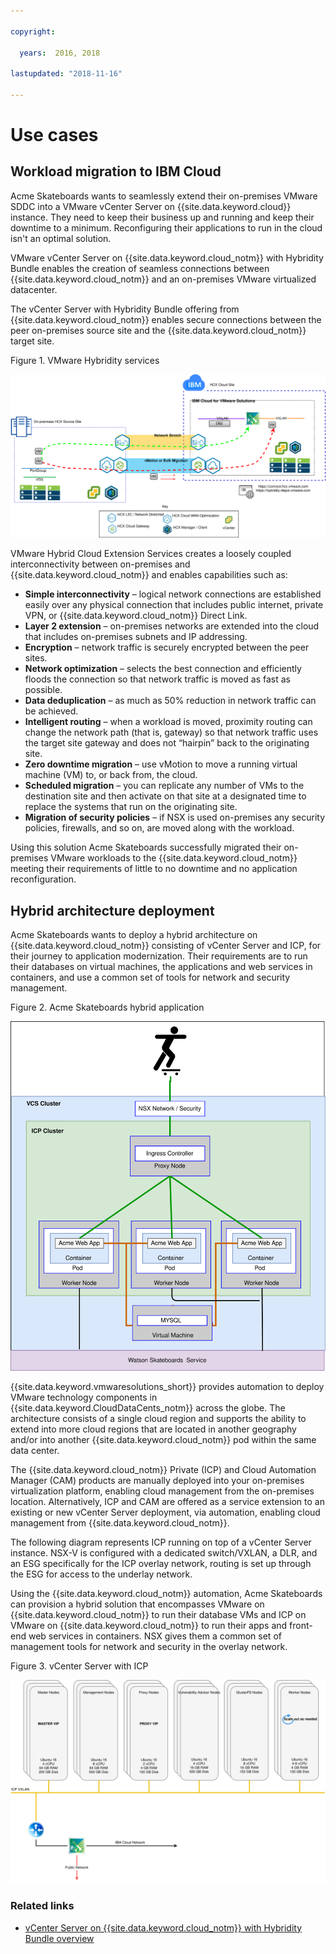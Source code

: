 ```yaml
---

copyright:

  years:  2016, 2018

lastupdated: "2018-11-16"

---
```


# Use cases

## Workload migration to IBM Cloud
Acme Skateboards wants to seamlessly extend their on-premises VMware SDDC into a VMware vCenter Server on {{site.data.keyword.cloud}} instance. They need to keep their business up and running and keep their downtime to a minimum. Reconfiguring their applications to run in the cloud isn't an optimal solution.

VMware vCenter Server on {{site.data.keyword.cloud_notm}} with Hybridity Bundle enables the creation of seamless connections between {{site.data.keyword.cloud_notm}} and an on-premises VMware virtualized datacenter.

The vCenter Server with Hybridity Bundle offering from {{site.data.keyword.cloud_notm}} enables secure connections between the peer on-premises source site and the {{site.data.keyword.cloud_notm}} target site.

Figure 1. VMware Hybridity services

![VMware Hybrid Cloud Extension Services](vcsicp-hcx.svg)

VMware Hybrid Cloud Extension Services creates a loosely coupled interconnectivity between on-premises and {{site.data.keyword.cloud_notm}} and enables capabilities such as:
- **Simple interconnectivity** – logical network connections are established easily over any physical connection that includes public internet, private VPN, or {{site.data.keyword.cloud_notm}} Direct Link.
- **Layer 2 extension** – on-premises networks are extended into the cloud that includes on-premises subnets and IP addressing.
- **Encryption** – network traffic is securely encrypted between the peer sites.
- **Network optimization** – selects the best connection and efficiently floods the connection so that network traffic is moved as fast as possible.
- **Data deduplication** – as much as 50% reduction in network traffic can be achieved.
- **Intelligent routing** – when a workload is moved, proximity routing can change the network path (that is, gateway) so that network traffic uses the target site gateway and does not “hairpin” back to the originating site.
- **Zero downtime migration** – use vMotion to move a running virtual machine (VM) to, or back from, the cloud.
- **Scheduled migration** – you can replicate any number of VMs to the destination site and then activate on that site at a designated time to replace the systems that run on the originating site.
- **Migration of security policies** – if NSX is used on-premises any security policies, firewalls, and so on, are moved along with the workload.

Using this solution Acme Skateboards successfully migrated their on-premises VMware workloads to the {{site.data.keyword.cloud_notm}} meeting their requirements of little to no downtime and no application reconfiguration.

## Hybrid architecture deployment

Acme Skateboards wants to deploy a hybrid architecture on {{site.data.keyword.cloud_notm}} consisting of vCenter Server and ICP, for their journey to application modernization. Their requirements are to run their databases on virtual machines, the applications and web services in containers, and use a common set of tools for network and security management.

Figure 2. Acme Skateboards hybrid application

![Acme Skateboards Hybrid Application](vcsicp-acme-skateboards-app.svg)

{{site.data.keyword.vmwaresolutions_short}} provides automation to deploy VMware technology components in {{site.data.keyword.CloudDataCents_notm}} across the globe. The architecture consists of a single cloud region and supports the ability to extend into more cloud regions that are located in another geography and/or into another {{site.data.keyword.cloud_notm}} pod within the same data center.

The {{site.data.keyword.cloud_notm}} Private (ICP) and Cloud Automation Manager (CAM) products are manually deployed into your on-premises virtualization platform, enabling cloud management from the on-premises location. Alternatively, ICP and CAM are offered as a service extension to an existing or new vCenter Server deployment, via automation, enabling cloud management from {{site.data.keyword.cloud_notm}}.

The following diagram represents ICP running on top of a vCenter Server instance. NSX-V is configured with a dedicated switch/VXLAN, a DLR, and an ESG specifically for the ICP overlay network, routing is set up through the ESG for access to the underlay network.

Using the {{site.data.keyword.cloud_notm}} automation, Acme Skateboards can provision a hybrid solution that encompasses VMware on {{site.data.keyword.cloud_notm}} to run their database VMs and ICP on VMware on {{site.data.keyword.cloud_notm}} to run their apps and front-end web services in containers. NSX gives them a common set of management tools for network and security in the overlay network.

Figure 3. vCenter Server with ICP

![vCenter Server with ICP](vcsicp-virtual-icp-deployment-vcs.svg)

### Related links

* [vCenter Server on {{site.data.keyword.cloud_notm}} with Hybridity Bundle overview](../vcs/vcs-hybridity-intro.html)
